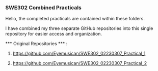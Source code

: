 ### SWE302 Combined Practicals

Hello, the completed practicals are contained within these folders.

I have combined my three separate GitHub repositories into this single repository for easier access and organization.

*** Original Repositories *** :

1. https://github.com/Eyemusican/SWE302_02230307_Practical_1

2. https://github.com/Eyemusican/SWE302_02230307_Practical_2